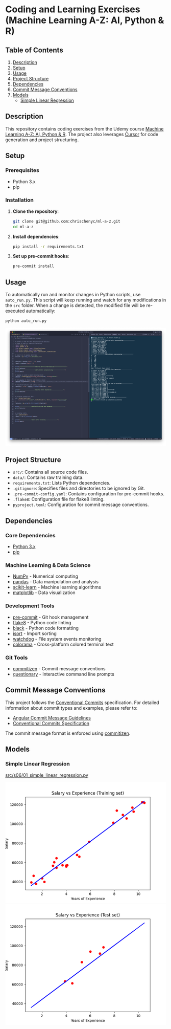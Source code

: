 # Coding and Learning Exercises (Machine Learning A-Z: AI, Python & R)

## Table of Contents
1. [Description](#description)
2. [Setup](#setup)
3. [Usage](#usage)
4. [Project Structure](#project-structure)
5. [Dependencies](#dependencies)
6. [Commit Message Conventions](#commit-message-conventions)
7. [Models](#models)
   - [Simple Linear Regression](#simple-linear-regression)

## Description

This repository contains coding exercises from the Udemy course [Machine Learning A-Z: AI, Python & R](https://www.udemy.com/course/machinelearning). The project also leverages [Cursor](https://cursor.sh/) for code generation and project structuring.

## Setup

### Prerequisites

- Python 3.x
- pip

### Installation

1. **Clone the repository**:
   ```bash
   git clone git@github.com:chrischenyc/ml-a-z.git
   cd ml-a-z
   ```

2. **Install dependencies**:
   ```bash
   pip install -r requirements.txt
   ```

3. **Set up pre-commit hooks**:
   ```bash
   pre-commit install
   ```

## Usage

To automatically run and monitor changes in Python scripts, use `auto_run.py`. This script will keep running and watch for any modifications in the `src` folder. When a change is detected, the modified file will be re-executed automatically:
   ```bash
   python auto_run.py
   ```

![Auto Run Script](docs/auto-run.png)


## Project Structure

- `src/`: Contains all source code files.
- `data/`: Contains raw training data.
- `requirements.txt`: Lists Python dependencies.
- `.gitignore`: Specifies files and directories to be ignored by Git.
- `.pre-commit-config.yaml`: Contains configuration for pre-commit hooks.
- `.flake8`: Configuration file for flake8 linting.
- `pyproject.toml`: Configuration for commit message conventions.

## Dependencies

### Core Dependencies
- [Python 3.x](https://www.python.org/)
- [pip](https://pip.pypa.io/en/stable/)

### Machine Learning & Data Science
- [NumPy](https://github.com/numpy/numpy) - Numerical computing
- [pandas](https://github.com/pandas-dev/pandas) - Data manipulation and analysis
- [scikit-learn](https://github.com/scikit-learn/scikit-learn) - Machine learning algorithms
- [matplotlib](https://github.com/matplotlib/matplotlib) - Data visualization

### Development Tools
- [pre-commit](https://github.com/pre-commit/pre-commit) - Git hook management
- [flake8](https://github.com/PyCQA/flake8) - Python code linting
- [black](https://github.com/psf/black) - Python code formatting
- [isort](https://github.com/PyCQA/isort) - Import sorting
- [watchdog](https://github.com/gorakhargosh/watchdog) - File system events monitoring
- [colorama](https://github.com/tartley/colorama) - Cross-platform colored terminal text

### Git Tools
- [commitizen](https://github.com/commitizen-tools/commitizen) - Commit message conventions
- [questionary](https://github.com/tmbo/questionary) - Interactive command line prompts

## Commit Message Conventions

This project follows the [Conventional Commits](https://www.conventionalcommits.org/) specification. For detailed information about commit types and examples, please refer to:

- [Angular Commit Message Guidelines](https://github.com/angular/angular/blob/main/CONTRIBUTING.md#-commit-message-format)
- [Conventional Commits Specification](https://www.conventionalcommits.org/en/v1.0.0/)

The commit message format is enforced using [commitizen](https://github.com/commitizen-tools/commitizen).

## Models

### Simple Linear Regression
[src/s06/01_simple_linear_regression.py](src/s06/01_simple_linear_regression.py)

![Simple Linear Regression Training Set](output/s06_01_simple_linear_regression_training_set.png)
![Simple Linear Regression Test Set](output/s06_01_simple_linear_regression_test_set.png)
